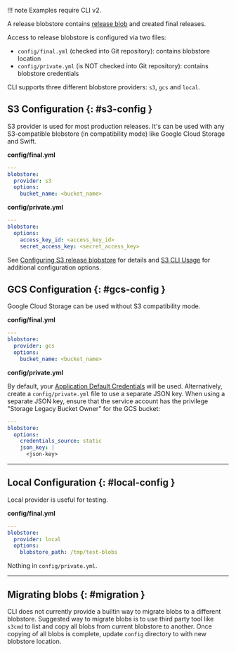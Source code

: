 !!! note
    Examples require CLI v2.

A release blobstore contains [release blob](release-blobs.md) and created final releases.

Access to release blobstore is configured via two files:

- `config/final.yml` (checked into Git repository): contains blobstore location
- `config/private.yml` (is NOT checked into Git repository): contains blobstore credentials

CLI supports three different blobstore providers: `s3`, `gcs` and `local`.

## S3 Configuration {: #s3-config }

S3 provider is used for most production releases. It's can be used with any S3-compatible blobstore (in compatibility mode) like Google Cloud Storage and Swift.

**config/final.yml**

```yaml
---
blobstore:
  provider: s3
  options:
    bucket_name: <bucket_name>
```

**config/private.yml**

```yaml
---
blobstore:
  options:
    access_key_id: <access_key_id>
    secret_access_key: <secret_access_key>
```

See [Configuring S3 release blobstore](s3-release-blobstore.md) for details and [S3 CLI Usage](https://github.com/pivotal-golang/s3cli#usage) for additional configuration options.

## GCS Configuration {: #gcs-config }

Google Cloud Storage can be used without S3 compatibility mode.

**config/final.yml**

```yaml
---
blobstore:
  provider: gcs
  options:
    bucket_name: <bucket_name>
```

**config/private.yml**

By default, your [Application Default Credentials](https://cloud.google.com/docs/authentication/production#providing_credentials_to_your_application) will be used. Alternatively, create a `config/private.yml` file to use a separate JSON key. When using a separate JSON key, ensure that the service account has the privilege "Storage Legacy Bucket Owner" for the GCS bucket:

```yaml
---
blobstore:
  options:
    credentials_source: static
    json_key: |
      <json-key>
```

---
## Local Configuration {: #local-config }

Local provider is useful for testing.

**config/final.yml**

```yaml
---
blobstore:
  provider: local
  options:
    blobstore_path: /tmp/test-blobs
```

Nothing in `config/private.yml`.

---
## Migrating blobs {: #migration }

CLI does not currently provide a builtin way to migrate blobs to a different blobstore. Suggested way to migrate blobs is to use third party tool like `s3cmd` to list and copy all blobs from current blobstore to another. Once copying of all blobs is complete, update `config` directory to with new blobstore location.
